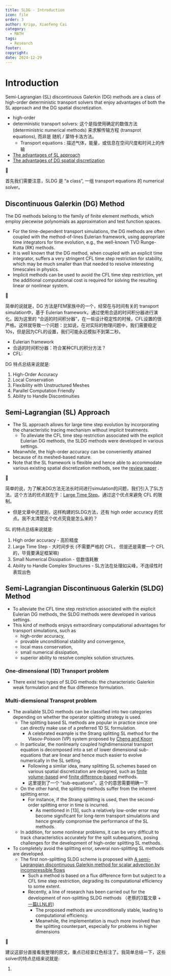 ```yaml
---
title: SLDG - Introduction
icon: file
order: 3
author: Krigo, Xiaofeng Cai
category:
  - MATH
tags:
  - Research
footer: 
copyright: 
date: 2024-12-29
---
```


# Introduction

Semi-Lagrangian (SL) discontinuous Galerkin (DG) methods are a class of high-order deterministic transport solvers that enjoy advantages of both the SL approach and the DG spatial discretization.

- high-order
- deterministic transport solvers: 这个是指使用确定的数值方法 (deterministric numerical methods) 来求解传输方程 (transprot equations), 而非是 随机 / 蒙特卡洛方法。
    - Transport equations : 描述气体，能量，或信息在空间尺度和时间上的传输
- [The advantages of SL approach](https://www.notion.so/SLDG-Introduction-16d5c76b4e694853b1f419b149117f82?pvs=21)
- [The advantages of DG spatial discretization](https://www.notion.so/SLDG-Introduction-16d5c76b4e694853b1f419b149117f82?pvs=21)

<aside>
📐

首先我们需要注意，SLDG 是 “a class”, 一组 transport equations 的 numerical solver。

</aside>

## Discontinuous Galerkin (DG) Method

The DG methods belong to the family of finite element methods, which employ piecewise polynomials as approximation and test function spaces.

- For the time-dependent transport simulations, the DG methods are often coupled with the method-of-lines Eulerian framework, using appropriate time integrators for time evolution, e.g., the well-known TVD Runge-Kutta (RK) methods.
- It is well known that the DG method, when coupled with an explicit time integrator, suffers a very stringent CFL time step restriction for stability, which may be much smaller than that needed to resolve interesting timescales in physics.
- Implicit methods can be used to avoid the CFL time step restriction, yet the additional computational cost is required for solving the resulting linear or nonlinear system.

<aside>
📐

简单的说就是，DG 方法是FEM家族中的一个，经常在与时间有关的 transport simulation中，基于 Eulerian framework，通过使用合适的时间积分器进行演化。因为这里的 “合适的时间积分器”，在一些设计稳定性的时候，CFL设置的很严格。这样就导致一个问题：比如说，在对实际的物理问题中，我们需要稳定10s，但是因为CFL的设置，我们可能永远模拟不到第二秒。

- Eulerian framework
- 合适的时间积分器：符合某种CFL的积分方法？
- CFL:

DG 特点总结来说就是:

1. High-Order Accuracy
2. Local Conservation
3. Flexibility with Unstructured Meshes
4. Parallel Computation Friendly
5. Ability to Handle Discontinuities
</aside>

## Semi-Lagrangian (SL) Approach

- The SL approach allows for large time step evolution by incorporating the characteristic tracing mechanism without implicit treatments.
    - To alleviate the CFL time step restriction associated with the explicit Eulerian DG methods, the SLDG methods were developed in various settings.
- Meanwhile, the high-order accuracy can be conveniently attained because of its meshed-based nature.
- Note that the SL framework is flexible and hence able to accommodate various existing spatial discretization methods, see the [review paper](https://www.sciencedirect.com/science/article/abs/pii/S1570865916300023) .

<aside>
📐

简单的说，为了解决DG方法无法长时间进行simulation的问题，我们引入了SL方法。这个方法的优点就在于：[Large Time Step](https://www.notion.so/SLDG-Introduction-16d5c76b4e694853b1f419b149117f82?pvs=21)。通过这个优点来避免 CFL 的限制。

- 但是文章中还提到，这样构建的SLDG方法，还有 high order accuracy 的优点。我不太清楚这个优点究竟是怎么来的？

SL 的特点总结来说就是:

1. High order accuracy               - 高阶精度
2. Large Time Step                        - 大时间步长 (不需要严格的 CFL， 但是还是需要一个 CFL的，毕竟要满足框架嘛)
3. Small Numerical Dissipation - 低数值耗散
4. Ability to Handle Complex Structures - SL方法在处理如尖峰，不连续性时表现出色
</aside>

## Semi-Lagrangian Discontinuous Galerkin (SLDG) Method

- To alleviate the CFL time step restriction associated with the explicit Eulerian DG methods, the SLDG methods were developed in various settings.
- This kind of methods enjoys extraordinary computational advantages for transport simulations, such as
    - high-order accuracy,
    - provable unconditional stability and convergence,
    - local mass conservation,
    - small numerical dissipation,
    - superior ability to resolve complex solution structures.

### One-dimensional (1D) Transport problem

- There exist two types of SLDG methods: the characteristic Galerkin weak formulation and the flux difference formulation.

### Multi-diemsional Transprot problem

- The available SLDG methods can be classified into two categories depending on whether the operator splitting strategy is used.
    - The splitting based SL methods are popular in practice since one can directly make use of a preferred 1D SL formulation.
        - A celebrated example is the Strang splitting SL method for the Vlasov-Poisson (VP) system proposed by [Cheng and Knorr](https://www.sciencedirect.com/science/article/pii/002199917690053X)
    - In particular, the nonlinearly coupled highdimensional transport equation is decomposed into a set of lower dimensional sub-equations that are linear and hence much easier to evolve numerically in the SL setting.
        - Following a similar idea, many splitting SL schemes based on various spatial discretization are designed, such as [finite volume-based](https://www.sciencedirect.com/science/article/pii/S0021999101968184) and [finite difference-based](https://www.sciencedirect.com/science/article/pii/S0021999116303163) methods.
        - 这里提到了一个 “sub-equations”，这个的意思需要明确一下
    - On the other hand, the splitting methods suffer from the inherent splitting error.
        - For instance, if the Strang splitting is used, then the second-order splitting error in time is incurred.
            - As mentioned in [13], such a relatively low-order error may become significant for long-term transport simulations and hence greatly compromise the performance of the SL methods.
    - In addition, for some nonlinear problems, it can be very difficult to track characteristics accurately for the split subequations, posing challenges for the development of high-order splitting SL methods.
- To completely avoid the splitting error, several non-splitting SL methods are developed.
    - The first non-splitting SLDG scheme is proposed with [A semi-Lagrangian discontinuous Galerkin method for scalar advection by incompressible flows](https://www.sciencedirect.com/science/article/pii/S0021999105005486)
        - Such a method is based on a flux difference form but subject to a CFL time step restriction, degrading its computational efficiency to some extent.
        - Recently, a line of research has been carried out for the development of non-splitting SLDG methods （老蔡的3篇文章 + [一篇LLNL的](https://www.sciencedirect.com/science/article/pii/S0021999116303539)）
            - The proposed methods are unconditionally stable, leading to computational efficiency.
            - Meanwhile, the implementation is much more involved than the splitting counterpart, especially for problems in higher dimensions

<aside>
📐

建议这部分直接看我整理的原文，重点已经拿红色标注了。我简单总结一下，这些solver的特点总结来说就是:

1. 
</aside>